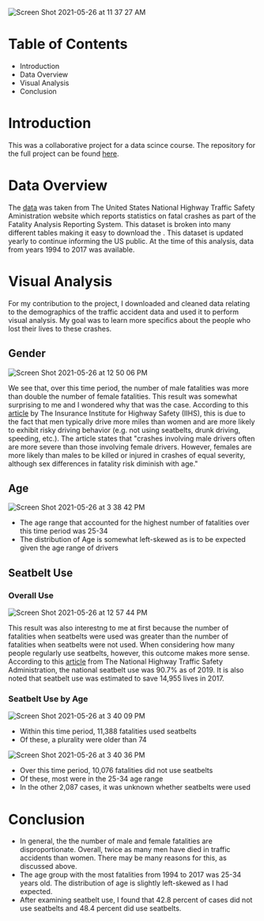 ![Screen Shot 2021-05-26 at 11 37 27 AM](https://user-images.githubusercontent.com/54850909/119698356-c8104700-be16-11eb-90f5-f2acda6b5f87.png)

# Table of Contents
* Introduction
* Data Overview
* Visual Analysis
* Conclusion

# Introduction

This was a collaborative project for a data scince course. The repository for the full project can be found [here](https://github.com/jdbanta/DS202_Final_Project).

# Data Overview
The [data](https://www-fars.nhtsa.dot.gov/Trends/TrendsGeneral.aspx) was taken from The United States National Highway Traffic Safety Aministration website which reports statistics on fatal crashes as part of the Fatality Analysis Reporting System. This dataset is broken into many different tables making it easy to download the . This dataset is updated yearly to continue informing the US public. At the time of this analysis, data from years 1994 to 2017 was available.

# Visual Analysis
For my contribution to the project, I downloaded and cleaned data relating to the demographics of the traffic accident data and used it to perform visual analysis. My goal was to learn more specifics about the people who lost their lives to these crashes.

## Gender
![Screen Shot 2021-05-26 at 12 50 06 PM](https://user-images.githubusercontent.com/54850909/119707578-ebd88a80-be20-11eb-8474-d833a66b2ed2.png)

We see that, over this time period, the number of male fatalities was more than double the number of female fatalities. This result was somewhat surprising to me and I wondered why that was the case. According to this [article](https://www.iihs.org/topics/fatality-statistics/detail/males-and-females) by The Insurance Institute for Highway Safety (IIHS), this is due to the fact that men typically drive more miles than women and are more likely to exhibit risky driving behavior (e.g. not using seatbelts, drunk driving, speeding, etc.). The article states that "crashes involving male drivers often are more severe than those involving female drivers. However, females are more likely than males to be killed or injured in crashes of equal severity, although sex differences in fatality risk diminish with age."

## Age
![Screen Shot 2021-05-26 at 3 38 42 PM](https://user-images.githubusercontent.com/54850909/119727928-7d072b80-be38-11eb-9af2-826712123b54.png)

* The age range that accounted for the highest number of fatalities over this time period was 25-34
* The distribution of Age is somewhat left-skewed as is to be expected given the age range of drivers

## Seatbelt Use

### Overall Use
![Screen Shot 2021-05-26 at 12 57 44 PM](https://user-images.githubusercontent.com/54850909/119709415-cd738e80-be22-11eb-8047-6fc73685569c.png)

This result was also interestng to me at first because the number of fatalities when seatbelts were used was greater than the number of fatalities when seatbelts were not used. When considering how many people regularly use seatbelts, however, this outcome makes more sense. According to this [article](https://www.nhtsa.gov/risky-driving/seat-belts#:~:text=Overview,was%20at%2090.7%25%20in%202019.) from The National Highway Traffic Safety Administration, the national seatbelt use was 90.7% as of 2019. It is also noted that seatbelt use was estimated to save 14,955 lives in 2017.

### Seatbelt Use by Age

![Screen Shot 2021-05-26 at 3 40 09 PM](https://user-images.githubusercontent.com/54850909/119728165-bfc90380-be38-11eb-9136-8bec2afad3e3.png)

* Within this time period, 11,388 fatalities used seatbelts
* Of these, a plurality were older than 74


![Screen Shot 2021-05-26 at 3 40 36 PM](https://user-images.githubusercontent.com/54850909/119728174-c192c700-be38-11eb-8b04-48db0bc401f7.png)

* Over this time period, 10,076 fatalities did not use seatbelts
* Of these, most were in the 25-34 age range
* In the other 2,087 cases, it was unknown whether seatbelts were used


# Conclusion
* In general, the the number of male and female fatalities are disproportionate. Overall, twice as many men have died in traffic accidents than women. There may be many reasons for this, as discussed above.
* The age group with the most fatalities from 1994 to 2017 was 25-34 years old. The distribution of age is slightly left-skewed as I had expected.
* After examining seatbelt use, I found that 42.8 percent of cases did not use seatbelts and 48.4 percent did use seatbelts.
